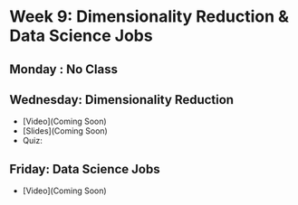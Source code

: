 # Week 9: Dimensionality Reduction & Data Science Jobs

## Monday : No Class

## Wednesday: Dimensionality Reduction

- [Video](Coming Soon)
- [Slides](Coming Soon)
- Quiz: 


## Friday: Data Science Jobs

- [Video](Coming Soon)
